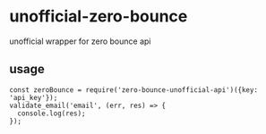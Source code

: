 # unofficial-zero-bounce
unofficial wrapper for zero bounce api

## usage

```
const zeroBounce = require('zero-bounce-unofficial-api')({key: 'api_key'});
validate_email('email', (err, res) => {
  console.log(res);
});
```